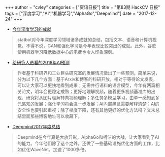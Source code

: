 +++
author = "cvley"
categories = ["资讯日报"]
title = "第83期 HackCV 日报"
tags = ["深度学习","AI","机器学习","AlphaGo","Deepmind"]
date = "2017-12-24"
+++

- [今年深度学习的成就](https://blog.statsbot.co/deep-learning-achievements-4c563e034257?from=hackcv&hmsr=hackcv.com&utm_medium=hackcv.com&utm_source=hackcv.com)

> statbot对今年深度学习领域诸多成就的总结，包括文本、语音和计算机视觉。不得不说，GAN和强化学习是今年表现比较突出的成就。此外，谷歌使用机器学习降低数据中心的电费也令人印象深刻。

- [给研究人员看的2018年AI预测](https://medium.com/@alexrachnog/ai-in-2018-for-researchers-8955df0caaf9?from=hackcv&hmsr=hackcv.com&utm_medium=hackcv.com&utm_source=hackcv.com)

> 作者基于科研界和工业巨头研究室的发展情况做出了一些预测，简单来说，分为以下几个方面：基于Arxiv和博客的科研开放，相对于等待论文发表，可以让大家可以更快地看到成果；无需并行语料的语言模型，今年有两篇相关论文，明年会更稳定成熟；更好地理解视频，随着更多视频基准库的出现，研究将从图片理解转向视频理解；多任务多模型学习，由单一感知到多元感知的发展；强化学习将会进一步发展；AI内部黑盒需要解释清楚；AI的安全性也要引起重视；除了梯度下降，还有其他更好的优化方法吗？文末总结里面那些博客地址可以收藏下。

- [Deepmind2017年度总结](https://deepmind.com/blog/2017-deepminds-year-review/?from=hackcv&hmsr=hackcv.com&utm_medium=hackcv.com&utm_source=hackcv.com)

> Deepmind在今年真是大放异彩，AlphaGo和柯洁的大战，让大家看到了AI的能力。今年他们除了这个之外，还做了一些基础设施优化方面的工作，比如优化WaveNet，加速了1000多倍。

